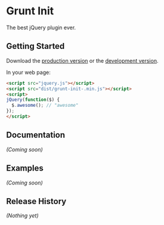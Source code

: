 # Grunt Init 

The best jQuery plugin ever.

## Getting Started
Download the [production version][min] or the [development version][max].

[min]: https://raw.github.com/sehnpaa/grunt-init-/master/dist/grunt-init-.min.js
[max]: https://raw.github.com/sehnpaa/grunt-init-/master/dist/grunt-init-.js

In your web page:

```html
<script src="jquery.js"></script>
<script src="dist/grunt-init-.min.js"></script>
<script>
jQuery(function($) {
  $.awesome(); // "awesome"
});
</script>
```

## Documentation
_(Coming soon)_

## Examples
_(Coming soon)_

## Release History
_(Nothing yet)_
